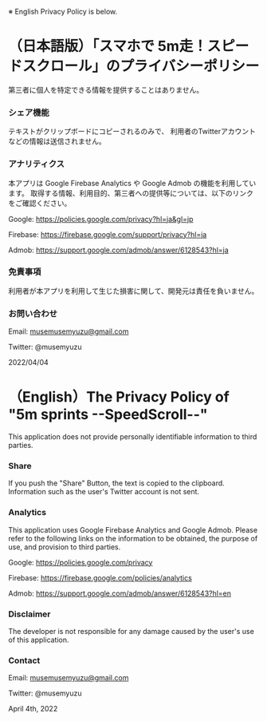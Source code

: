 ※ English Privacy Policy is below.
# （日本語版）「スマホで 5m走！スピードスクロール」のプライバシーポリシー
第三者に個人を特定できる情報を提供することはありません。

### シェア機能
テキストがクリップボードにコピーされるのみで、
利用者のTwitterアカウントなどの情報は送信されません。

### アナリティクス
本アプリは Google Firebase Analytics や Google Admob の機能を利用しています。
取得する情報、利用目的、第三者への提供等については、以下のリンクをご確認ください。

Google:
https://policies.google.com/privacy?hl=ja&gl=jp

Firebase:
https://firebase.google.com/support/privacy?hl=ja

Admob:
https://support.google.com/admob/answer/6128543?hl=ja

### 免責事項
利用者が本アプリを利用して生じた損害に関して、開発元は責任を負いません。

### お問い合わせ
Email: musemusemyuzu@gmail.com

Twitter: @musemyuzu



2022/04/04





# （English）The Privacy Policy of "5m sprints --SpeedScroll--"
This application does not provide personally identifiable information to third parties.

### Share
If you push the "Share" Button, the text is copied to the clipboard. 
Information such as the user's Twitter account is not sent.

### Analytics
This application uses Google Firebase Analytics and Google Admob.
Please refer to the following links on the information to be obtained, the purpose of use, and provision to third parties.

Google:
https://policies.google.com/privacy

Firebase:
https://firebase.google.com/policies/analytics

Admob:
https://support.google.com/admob/answer/6128543?hl=en

### Disclaimer
The developer is not responsible for any damage caused by the user's use of this application.

### Contact
Email: musemusemyuzu@gmail.com

Twitter: @musemyuzu



April 4th, 2022
